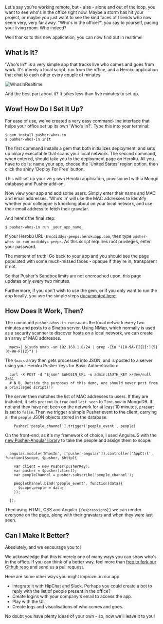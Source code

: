 Let's say you're working remote, but - alas - alone and out of the loop, you want to see who's in the office right now. Maybe a storm has hit your project, or maybe you just want to see the kind faces of friends who now seem very, very far away. "Who's in the office?", you say to yourself, pacing your living room. Who indeed?

Well thanks to this new application, you can now find out in realtime!

## What Is It?

'Who's In?' is a very simple app that tracks live who comes and goes from work. It's merely a local script, run from the office, and a Heroku application that chat to each other every couple of minutes. 

![WhosInRealtime](https://raw.githubusercontent.com/pusher/pusher-whos-in-gem/master/screenshots/whosingif2.gif)

And the best part about it? It takes less than five minutes to set up.

## Wow! How Do I Set It Up?

For ease of use, we've created a very easy command-line interface that helps your office set up its own 'Who's In?'. Type this into your terminal:

	$ gem install pusher-whos-in
	$ pusher-whos-in init
		
The first command installs a gem that both initializes deployment, and sets up binary executable that scans your local network. The second command, when entered, should take you to the deployment page on Heroku. All you have to do is: name your app, choose the 'United States' region option, then click the shiny 'Deploy For Free' button.

This will set up your very own Heroku application, provisioned with a Mongo database and Pusher add-on.

Now view your app and add some users. Simply enter their name and MAC and email addresses. ‘Who’s In’ will use the MAC addresses to identify whether your colleague is knocking about on your local network, and use their email address to fetch their gravatar.

And here's the final step:

	$ pusher-whos-in run _your_app_name_
	
If your Heroku URL is `mcdiddys-peeps.herokuapp.com`, then type `pusher-whos-in run mcdiddys-peeps`. As this script requires root privileges, enter your password.

The moment of truth! Go back to your app and you should see the page populated with some much-missed faces - opaque if they're in, transparent if not.

So that Pusher's Sandbox limits are not encroached upon, this page updates only every two minutes.

Furthermore, if you don't wish to use the gem, or if you only want to run the app locally, you use the simple steps [documented here](https://github.com/pusher/pusher-whos-in-gem).

## How Does It Work, Then?


The command `pusher-whos-in run` scans the local network every two minutes and posts to a Sinatra server. Using NMap, which normally is used as a security scanner to discover hosts on a local network, we can create an array of MAC addresses.


```language-bash
  macs=( $(sudo nmap -sn 192.168.1.0/24 | grep -Eio "([0-9A-F]{2}:){5}[0-9A-F]{2}") )
```

The `$macs` array then gets processed into JSON, and is posted to a server using your Heroku Pusher keys for Basic Authentication:

```language-bash
  curl -X POST -d "$json" $WHOSIN_URL -u admin:$AUTH_KEY >/dev/null 2>&1
  # N.B. Outside the purposes of this demo, one should never post from a privileged script(!)
```

The server then matches the list of MAC addresses to users. If they are included, it sets `present` to `true` and `last_seen` to `Time.now` in MongoDB. If not and they have not been on the network for at least 10 minutes, `present` is set to `false`. Then we trigger a simple Pusher event to the client, carrying all the `people` JSON objects stored in the database:

```language-ruby
	Pusher['people_channel'].trigger('people_event', people)
```

On the front-end, as it's my framework of choice, I used AngularJS with the [new Pusher-Angular library](https://github.com/pusher/pusher-angular) to take the people and assign them to scope:

```language-javascript

  angular.module('WhosIn', ['pusher-angular']).controller('AppCtrl', function($scope, $pusher, $http){

    var client = new Pusher(pusherKey);
    var pusher = $pusher(client);
    var peopleChannel = pusher.subscribe('people_channel');

    peopleChannel.bind('people_event', function(data){
      $scope.people = data;
    });

  });
```

Then using HTML, CSS and Angular `{{expressions}}` we can render everyone on the page, along with their gravatars and when they were last seen.


## Can I Make It Better?

Absolutely, and we encourage you to! 

We acknowledge that this is merely one of many ways you can show who's in the office. If you can think of a better way, feel more than [free to fork our Github repo](https://github.com/pusher/pusher-whos-in) and send us a pull request.

Here are some other ways you might improve on our app:

* Integrate it with HipChat and Slack. Perhaps you could create a bot to reply with the list of people present in the office?
* Create logins with your company's email to access the app.
* Play with the UI.
* Create logs and visualisations of who comes and goes.

No doubt you have plenty ideas of your own - so, now we'll leave it to you!
